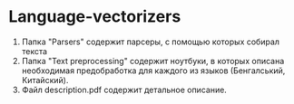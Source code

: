 # Language-vectorizers

1. Папка "Parsers" содержит парсеры, с помощью которых собирал текста
2. Папка "Text preprocessing" содержит ноутбуки, в которых описана необходимая предобработка для каждого из языков (Бенгалський, Китайский).
3. Файл description.pdf содержит детальное описание.
